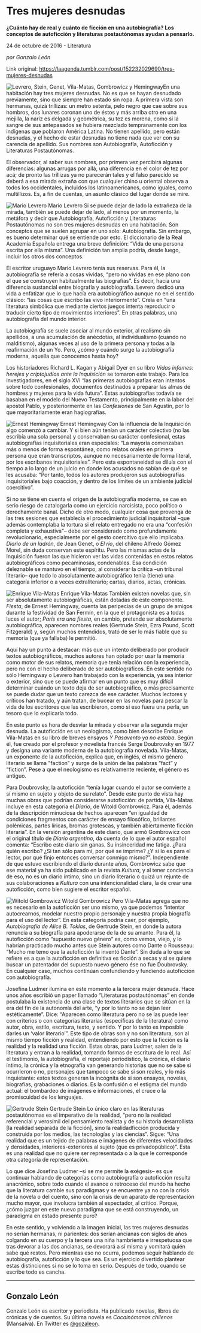 # Tres mujeres desnudas

**¿Cuánto hay de real y cuánto de ficción en una autobiografía? Los conceptos de autoficción y literaturas postautónomas ayudan a pensarlo.**

24 de octubre de 2016 - Literatura

_por Gonzalo León_

Link original: https://laagenda.tumblr.com/post/152232029690/tres-mujeres-desnudas

![Levrero, Stein, Genet, Vila-Matas, Gombrowicz y Hemingway](https://64.media.tumblr.com/b2fcc9f59cd1f762369f01d9c083e87a/tumblr_inline_pjzuzaSmhp1t6q87u_500.jpg)En una habitación hay tres mujeres desnudas. No es que se hayan desnudado previamente, sino que siempre han estado sin ropa. A primera vista son hermanas, quizá trillizas: un metro setenta, pelo negro que cae sobre sus hombros, dos lunares coronan uno de éstos y más arriba otro en una mejilla, la nariz es delgada y geométrica, su tez es morena, como si la sangre de sus antepasados se hubiera mezclado tempranamente con los indígenas que poblaron América Latina. No tienen apellido, pero están desnudas, y el hecho de estar desnudas no tiene nada que ver con su carencia de apellido. Sus nombres son Autobiografía, Autoficción y Literaturas Postautónomas.

El observador, al saber sus nombres, por primera vez percibirá algunas diferencias: algunas arrugas por allá, una diferencia en el color de tez por acá; de pronto las trillizas ya no parecerán tales y el falso parecido se deberá a esa mirada extraña con que cualquier chino u oriental observa a todos los occidentales, incluidos los latinoamericanos, como iguales, como multillizos. Es, a fin de cuentas, un asunto clásico del lugar donde se mire.

![Mario Levrero](https://64.media.tumblr.com/3aec1dc1f9bc042c4349a030193214aa/tumblr_inline_pjzuzbbQ441t6q87u_250.jpg) Mario Levrero Si se puede dejar de lado la extrañeza de la mirada, también se puede dejar de lado, al menos por un momento, la metáfora y decir que Autobiografía, Autoficción y Literaturas Postautónomas no son tres mujeres desnudas en una habitación. Son conceptos que se suelen agrupar en uno solo: Autobiografía. Sin embargo, es bueno determinar qué se entiende por esto. El diccionario de la Real Academia Española entrega una breve definición: “Vida de una persona escrita por ella misma”. Una definición tan amplia podría, desde luego, incluir los otros dos conceptos.

El escritor uruguayo Mario Levrero tenía sus reservas. Para él, la autobiografía se refería a cosas vividas, “pero no vividas en ese plano con el que se construyen habitualmente las biografías”. Es decir, hacía una diferencia sustancial entre biografía y autobiografía. Levrero dedicó una vida a enfatizar que lo que hacía era autobiográfico aunque no en el sentido clásico: “las cosas que escribo las vivo interiormente”. Creía en “una literatura simbólica que mediante ciertos juegos intenta reproducir o traducir cierto tipo de movimientos interiores”. En otras palabras, una autobiografía del mundo interior.

La autobiografía se suele asociar al mundo exterior, al realismo sin apellidos, a una acumulación de anécdotas, al individualismo (cuando no malditismo), algunas veces al uso de la primera persona y todas a la reafirmación de un Yo. Pero, ¿cómo y cuándo surge la autobiografía moderna, aquella que conocemos hasta hoy?

Los historiadores Richard L. Kagan y Abigail Dyer en su libro *Vidas infames: herejes y criptojudíos ante la Inquisición* se tomaron este trabajo. Para los investigadores, en el siglo XVI “las primeras autobiografías eran intentos sobre todo confesionales, documentos destinados a preparar las almas de hombres y mujeres para la vida futura”. Estas autobiografías todavía se basaban en el modelo del Nuevo Testamento, principalmente en la labor del apóstol Pablo, y posteriormente en las *Confesiones* de San Agustín, por lo que mayoritariamente eran hagiografías.

![Ernest Hemingway](https://64.media.tumblr.com/1a528d17ac881d54100e09aa4d00447d/tumblr_inline_pjzuzbNx0o1t6q87u_250.jpg) Ernest Hemingway Con la influencia de la Inquisición algo comenzó a cambiar. Y si bien aún tenían un carácter colectivo (no las escribía una sola persona) y conservaban su carácter confesional, estas autobiografías inquisitoriales eran especiales: “La mayoría comenzaban más o menos de forma espontánea, como relatos orales en primera persona que eran transcriptos, aunque no necesariamente de forma literal, por los escribanos inquisitoriales”. Pero esta espontaneidad se diluía con el tiempo a lo largo de un juicio en donde los acusados no sabían de qué se les acusaba: “Por tanto, todos los autores produjeron sus autobiografías inquisitoriales bajo coacción, y dentro de los límites de un ambiente judicial coercitivo”.

Si no se tiene en cuenta el origen de la autobiografía moderna, se cae en serio riesgo de catalogarla como un ejercicio narcisista, poco político o derechamente banal. Dicho de otro modo, cualquier cosa que provenga de las tres sesiones que establecía el procedimiento judicial inquisitorial –que además contemplaba la tortura si el relato entregado no era una “confesión completa y exhaustiva"– debe ser considerado como profundamente revolucionario, especialmente por el gesto coercitivo que ello implicaba. *Diario de un ladrón*, de Jean Genet, o *El río*, del chileno Alfredo Gómez Morel, sin duda conservan este espíritu. Pero las mismas actas de la Inquisición fueron las que hicieron ver las vidas contenidas en estos relatos autobiográficos como pecaminosas, condenables. Esa condición deleznable se mantuvo en el tiempo, al considerar la crítica –un tribunal literario– que todo lo absolutamente autobiográfico tenía (tiene) una categoría inferior o a veces extraliterario; cartas, diarios, actas, crónicas.

![Enrique Vila-Matas](https://64.media.tumblr.com/4423d62840e439c1595f6e5cf1b9cecd/tumblr_inline_pjzuzbcQ1o1t6q87u_250.jpg) Enrique Vila-Matas También existen novelas que, sin ser absolutamente autobiográficas, están dotadas de este componente. *Fiesta*, de Ernest Hemingway, cuenta las peripecias de un grupo de amigos durante la festividad de San Fermín, en la que el protagonista es a todas luces el autor; *París era una fiesta*, en cambio, pretende ser absolutamente autobiográfica, aparecen nombres reales (Gertrude Stein, Ezra Pound, Scott Fitzgerald) y, según muchos entendidos, trató de ser lo más fiable que su memoria (que ya fallaba) le permitió.

Aquí hay un punto a destacar: más que un intento deliberado por producir textos autobiográficos, muchos autores han optado por usar la memoria como motor de sus relatos, memoria que tenía relación con la experiencia, pero no con el hecho deliberado de ser autobiográficos. En este sentido no sólo Hemingway o Levrero han trabajado con la experiencia, ya sea interior o exterior, sino que se puede afirmar en un punto que es muy difícil determinar cuándo un texto deja de ser autobiográfico, o más precisamente se puede dudar que un texto carezca de ese carácter. Muchos lectores y críticos han tratado, y aún tratan, de bucear en las novelas para pescar la vida de los escritores que las escribieron, como si eso fuera una perla, un tesoro que lo explicaría todo.

En este punto es hora de desviar la mirada y observar a la segunda mujer desnuda. La autoficción es un neologismo, como bien describe Enrique Vila-Matas en su libro de breves ensayos *Y Pasavento ya no estaba*. Según él, fue creado por el profesor y novelista francés Serge Doubrovsky en 1977 y designa una variante moderna de la autobiografía novelada. Vila-Matas, un exponente de la autoficción, explica que, en inglés, el mismo género literario se llama "faction” y surge de la unión de las palabras “fact” y “fiction”. Pese a que el neologismo es relativamente reciente, el género es antiguo.

Para Doubrovsky, la autoficción “tenía lugar cuando el autor se convierte a sí mismo en sujeto y objeto de su relato”. Desde este punto de vista hay muchas obras que podrían considerarse autoficción: de partida, Vila-Matas incluye en esta categoría el *Diario*, de Witold Gombrowicz. Para él, además de la descripción minuciosa de hechos aparecen “en igualdad de condiciones fragmentos con carácter de ensayo filosófico, brillantes polémicas, partes líricas, bromas grotescas, y también abiertamente ficción literaria”. En la versión argentina de este diario, que armó Gombrowicz con el original título de *Diario argentino*, da cuenta de lo que el autor español comenta: “Escribo este diario sin ganas. Su insinceridad me fatiga. ¿Para quién escribo? ¿Si tan sólo para mí, por qué se imprime? ¿Y si lo es para el lector, por qué finjo entonces conversar conmigo mismo?”. Independiente de que estuvo escribiendo el diario durante años, Gombrowicz sabe que ese material ya ha sido publicado en la revista *Kultura*, y al tener conciencia de eso, no es un diario íntimo, sino un diario literario o quizá un rejunte de sus colaboraciones a *Kultura* con una intencionalidad clara, la de crear una autoficción, como bien sugiere el escritor español.

![Witold Gombrowicz](https://64.media.tumblr.com/8d3c38c1ba66bb290051378114ad90de/tumblr_inline_pjzuzc7Dqp1t6q87u_250.jpg) Witold Gombrowicz Pero Vila-Matas agrega que no es necesario en la autoficción ser uno mismo, ya que podemos “intentar autocrearnos, modelar nuestro propio personaje y nuestra propia biografía para el uso del lector”. En esta categoría podría caer, por ejemplo, *Autobiografía de Alice B. Toklas*, de Gertrude Stein, en donde la autora renuncia a su biografía para apoderarse de la de su amante. Para él, la autoficción como “supuesto nuevo género” es, como vemos, viejo, y lo habrían practicado mucho antes que Stein autores como Dante o Rousseau: “Mucho me temo que la autoficción la inventó Dante”. Sin duda a lo que se refiere es a que la autoficción en definitiva es ficción a secas y si se quiere buscar un patentador del supuesto nuevo género ése no fue Doubrovsky. En cualquier caso, muchos continúan confundiendo y fundiendo autoficción con autobiografía.

Josefina Ludmer ilumina en este momento a la tercera mujer desnuda. Hace unos años escribió un paper llamado “Literaturas postautónomas” en donde postulaba la existencia de una clase de textos literarios que se sitúan en la era del fin de la autonomía del arte, “y por lo tanto no se dejan leer estéticamente”. Dice: “Aparecen como literatura pero no se las puede leer con criterios o con categorías literarias (específicas de la literatura) como autor, obra, estilo, escritura, texto, y sentido. Y por lo tanto es imposible darles un ‘valor literario’”. Este tipo de obras son y no son literatura, son al mismo tiempo ficción y realidad, entendiendo por esto que la ficción es la realidad y la realidad una ficción. Estas obras, para Ludmer, salen de la literatura y entran a la realidad, tomando formas de escritura de lo real. Así el testimonio, la autobiografía, el reportaje periodístico, la crónica, el diario íntimo, la crónica y la etnografía van generando historias que no se sabe si ocurrieron o no, personajes que tampoco se sabe si son reales, y lo más inquietante: estos textos generan la incógnita de si son ensayos, novelas, biografías, grabaciones o diarios. Es la confusión o el estigma del mundo actual: el bombardeo de imágenes e informaciones, el cruce o la promiscuidad de los lenguajes.

![Gertrude Stein](https://64.media.tumblr.com/4cd25e9f89412f22f7f0cdd7337d60e1/tumblr_inline_pjzuzcVRPB1t6q87u_250.jpg) Gertrude Stein Lo único claro en las literaturas postautónomas es el imperativo de la realidad, “pero no la realidad referencial y verosímil del pensamiento realista y de su historia desarrollista [la realidad separada de la ficción], sino la realidadficción producida y construida por los medios, las tecnologías y las ciencias”. Sigue: “Una realidad que es un tejido de palabras e imágenes de diferentes velocidades y densidades, interiores-exteriores al sujeto (que es privadopúblico)”. Esta es una realidad que no quiere ser representada o a la que le corresponde otra categoría de representación.

Lo que dice Josefina Ludmer –si se me permite la exégesis– es que continuar hablando de categorías como autobiografía o autoficción resulta anacrónico, sobre todo cuando el avance o retroceso del mundo ha hecho que la literatura cambie sus paradigmas y se encuentre ya no con la crisis de la novela o del cuento, sino con la crisis de un aparato de representación mucho mayor, que involucra también al espectador, al crítico. Porque, ¿cómo juzgar en este nuevo paradigma que se está construyendo, un paradigma en estado presente puro?

En este sentido, y volviendo a la imagen inicial, las tres mujeres desnudas no serían hermanas, ni parientes: dos serían ancianas con siglos de años colgando en su cuerpo y la tercera una niña hambrienta e irrespetuosa que tras devorar a las dos ancianas, se devorará a sí misma y vomitará quién sabe qué restos. Pero mientras eso no ocurra, podemos seguir hablando de autobiografía, autoficción y lo que sea. Es un ejercicio divertido plantear estas distinciones si no se lo toma en serio. Después de todo, cuando se escribe todo es cancha.

  




---

 Gonzalo León
-------------

 Gonzalo León es escritor y periodista. Ha publicado novelas, libros de crónicas y de cuentos. Su última novela es *Cocainómanos chilenos* (Mansalva). En Twitter es [@gozaleon](https://twitter.com/gozaleon). 

